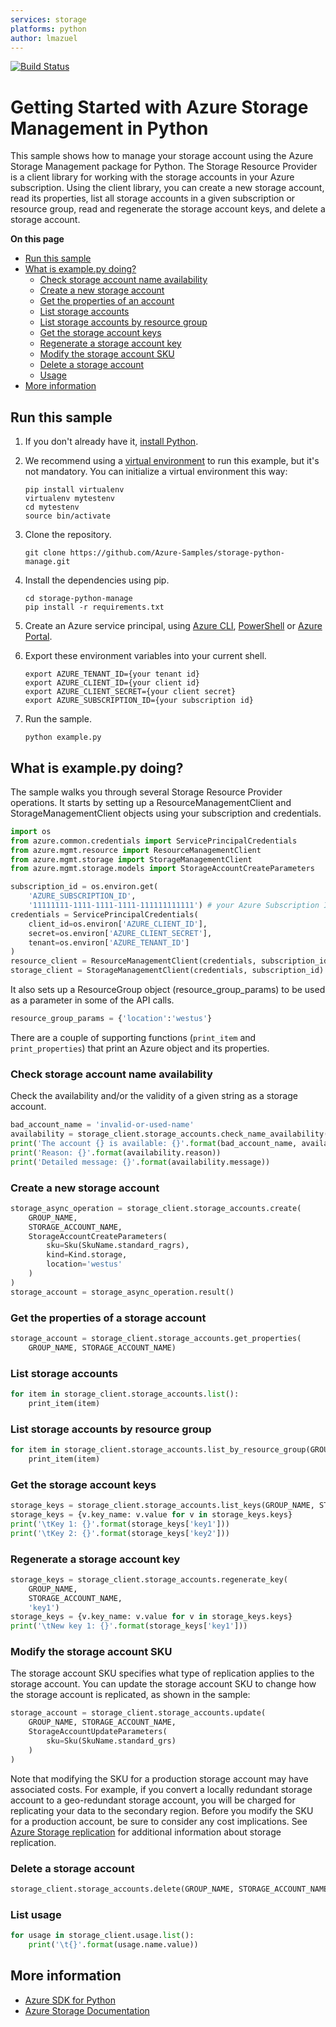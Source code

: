 ```yaml
---
services: storage
platforms: python
author: lmazuel
---
```


[![Build Status](https://travis-ci.org/Azure-Samples/storage-python-manage.svg?branch=master)](https://travis-ci.org/Azure-Samples/storage-python-manage)

# Getting Started with Azure Storage Management in Python

This sample shows how to manage your storage account using the Azure Storage Management package for Python. The Storage Resource Provider is a client library for working with the storage accounts in your Azure subscription. Using the client library, you can create a new storage account, read its properties, list all storage accounts in a given subscription or resource group, read and regenerate the storage account keys, and delete a storage account.  


**On this page**

- [Run this sample](#run)
- [What is example.py doing?](#example)
    - [Check storage account name availability](#check-available)
    - [Create a new storage account](#create-account)
    - [Get the properties of an account](#get-properties)
    - [List storage accounts](#list-storage-accounts)
    - [List storage accounts by resource group](#list-storage-accounts-rg)
    - [Get the storage account keys](#get-keys)
    - [Regenerate a storage account key](#regenerate-keys)
    - [Modify the storage account SKU](#update-storage-account)
    - [Delete a storage account](#delete-account)
    - [Usage](#usage)
- [More information](#more-info)

<a name="run"></a>
## Run this sample

1. If you don't already have it, [install Python](https://www.python.org/downloads/).

2. We recommend using a [virtual environment](https://docs.python.org/3/tutorial/venv.html) to run this example, but it's not mandatory. You can initialize a virtual environment this way:

    ```
    pip install virtualenv
    virtualenv mytestenv
    cd mytestenv
    source bin/activate
    ```

3. Clone the repository.

    ```
    git clone https://github.com/Azure-Samples/storage-python-manage.git
    ```

4. Install the dependencies using pip.

    ```
    cd storage-python-manage
    pip install -r requirements.txt
    ```

5. Create an Azure service principal, using 
[Azure CLI](http://azure.microsoft.com/documentation/articles/resource-group-authenticate-service-principal-cli/),
[PowerShell](http://azure.microsoft.com/documentation/articles/resource-group-authenticate-service-principal/)
or [Azure Portal](http://azure.microsoft.com/documentation/articles/resource-group-create-service-principal-portal/).

6. Export these environment variables into your current shell. 

    ```
    export AZURE_TENANT_ID={your tenant id}
    export AZURE_CLIENT_ID={your client id}
    export AZURE_CLIENT_SECRET={your client secret}
    export AZURE_SUBSCRIPTION_ID={your subscription id}
    ```

7. Run the sample.

    ```
    python example.py
    ```

<a id="example"></a>
## What is example.py doing?

The sample walks you through several Storage Resource Provider operations. It starts by setting up a ResourceManagementClient and StorageManagementClient objects using your subscription and credentials.

```python
import os
from azure.common.credentials import ServicePrincipalCredentials
from azure.mgmt.resource import ResourceManagementClient
from azure.mgmt.storage import StorageManagementClient
from azure.mgmt.storage.models import StorageAccountCreateParameters

subscription_id = os.environ.get(
    'AZURE_SUBSCRIPTION_ID',
    '11111111-1111-1111-1111-111111111111') # your Azure Subscription Id
credentials = ServicePrincipalCredentials(
    client_id=os.environ['AZURE_CLIENT_ID'],
    secret=os.environ['AZURE_CLIENT_SECRET'],
    tenant=os.environ['AZURE_TENANT_ID']
)
resource_client = ResourceManagementClient(credentials, subscription_id)
storage_client = StorageManagementClient(credentials, subscription_id)
```

It also sets up a ResourceGroup object (resource_group_params) to be used as a parameter in some of the API calls.

```python
resource_group_params = {'location':'westus'}
```

There are a couple of supporting functions (`print_item` and `print_properties`) that print an Azure object and its properties.

<a name="check-available"></a>
### Check storage account name availability

Check the availability and/or the validity of a given string as a storage account.

```python
bad_account_name = 'invalid-or-used-name'
availability = storage_client.storage_accounts.check_name_availability(bad_account_name)
print('The account {} is available: {}'.format(bad_account_name, availability.name_available))
print('Reason: {}'.format(availability.reason))
print('Detailed message: {}'.format(availability.message))
```

<a name="create-account"></a>
### Create a new storage account

```python
storage_async_operation = storage_client.storage_accounts.create(
    GROUP_NAME,
    STORAGE_ACCOUNT_NAME,
    StorageAccountCreateParameters(
        sku=Sku(SkuName.standard_ragrs),
        kind=Kind.storage,
        location='westus'
    )
)
storage_account = storage_async_operation.result()
```

<a name="get-properties"></a>
### Get the properties of a storage account

```python
storage_account = storage_client.storage_accounts.get_properties(
    GROUP_NAME, STORAGE_ACCOUNT_NAME)
```

<a name="list-storage-accounts"></a>
### List storage accounts

```python
for item in storage_client.storage_accounts.list():
    print_item(item)
```

<a name="list-storage-accounts-rg"></a>
### List storage accounts by resource group

```python
for item in storage_client.storage_accounts.list_by_resource_group(GROUP_NAME):
    print_item(item)
```

<a name="get-keys"></a>
### Get the storage account keys

```python
storage_keys = storage_client.storage_accounts.list_keys(GROUP_NAME, STORAGE_ACCOUNT_NAME)
storage_keys = {v.key_name: v.value for v in storage_keys.keys}
print('\tKey 1: {}'.format(storage_keys['key1']))
print('\tKey 2: {}'.format(storage_keys['key2']))
```

<a name="regenerate-keys"></a>
### Regenerate a storage account key

```python
storage_keys = storage_client.storage_accounts.regenerate_key(
    GROUP_NAME,
    STORAGE_ACCOUNT_NAME,
    'key1')
storage_keys = {v.key_name: v.value for v in storage_keys.keys}
print('\tNew key 1: {}'.format(storage_keys['key1']))
```

<a name="update-storage-account"></a>
### Modify the storage account SKU

The storage account SKU specifies what type of replication applies to the storage account. You can update the storage account SKU to change how the storage account is replicated, as shown in the sample:

```python
storage_account = storage_client.storage_accounts.update(
    GROUP_NAME, STORAGE_ACCOUNT_NAME,
    StorageAccountUpdateParameters(
        sku=Sku(SkuName.standard_grs)
    )
)
```

Note that modifying the SKU for a production storage account may have associated costs. For example, if you convert a locally redundant storage account to a geo-redundant storage account, you will be charged for replicating your data to the secondary region. Before you modify the SKU for a production account, be sure to consider any cost implications. See [Azure Storage replication](https://azure.microsoft.com/documentation/articles/storage-redundancy/) for additional information about storage replication.


<a name="delete-account"></a>
### Delete a storage account

```python
storage_client.storage_accounts.delete(GROUP_NAME, STORAGE_ACCOUNT_NAME)
```

<a name="usage"></a>
### List usage

```python
for usage in storage_client.usage.list():
    print('\t{}'.format(usage.name.value))
```

<a name="more-info"></a>
## More information

- [Azure SDK for Python](http://github.com/Azure/azure-sdk-for-python) 
- [Azure Storage Documentation](https://azure.microsoft.com/services/storage/)
